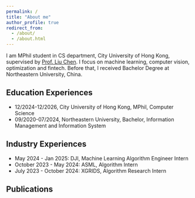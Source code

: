 ```yaml
---
permalink: /
title: "About me"
author_profile: true
redirect_from: 
  - /about/
  - /about.html
---
```


I am MPhil student in CS department, City University of Hong Kong, supervised by [Prof. Liu Chen](https://liuchen1993.cn/). I focus on machine learning, computer vision, optimization and fintech. Before that, I received Bachelor Degree at Northeastern University, China.


## Education Experiences
- 12/2024-12/2026, City University of Hong Kong, MPhil, Computer Science
- 09/2020-07/2024, Northeastern University, Bachelor, Information Management and Information System

## Industry Experiences
* May 2024 - Jan 2025: DJI, Machine Learning Algorithm Engineer Intern
* October 2023 - May 2024: ASML, Algorithm Intern
* July 2023 - October 2024: XGRIDS, Algorithm Research Intern

## Publications
